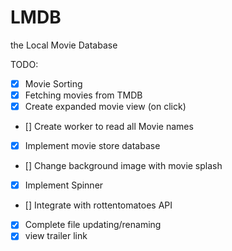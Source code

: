 LMDB
======================
the Local Movie Database

TODO:
- [x] Movie Sorting
- [x] Fetching movies from TMDB 
- [x] Create expanded movie view (on click)
- [] Create worker to read all Movie names
- [x] Implement movie store database
- [] Change background image with movie splash
- [x] Implement Spinner
- [] Integrate with rottentomatoes API
- [x] Complete file updating/renaming
- [x] view trailer link
